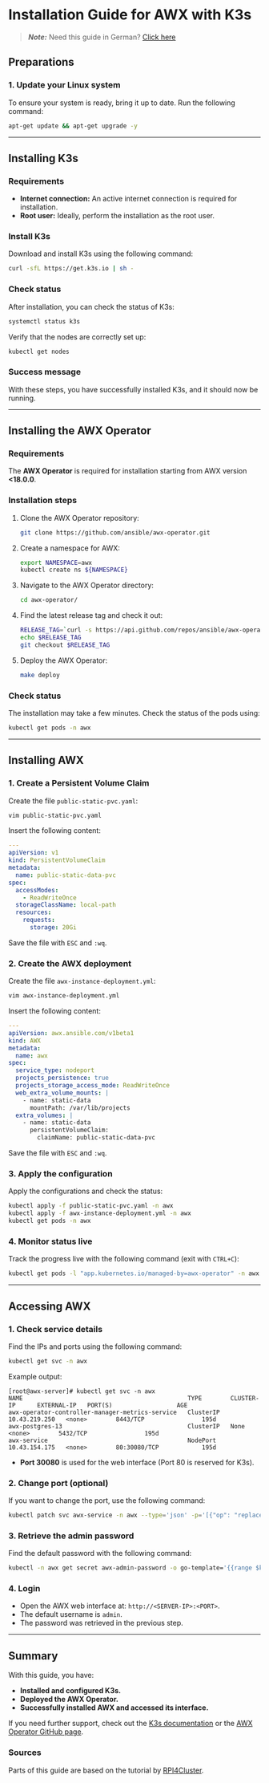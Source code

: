 
# Installation Guide for AWX with K3s

> **_Note:_** Need this guide in German? [Click here](README-de.md)

## Preparations

### 1. Update your Linux system
To ensure your system is ready, bring it up to date. Run the following command:

```bash
apt-get update && apt-get upgrade -y
```

---

## Installing K3s

### Requirements
- **Internet connection:** An active internet connection is required for installation.
- **Root user:** Ideally, perform the installation as the root user.

### Install K3s
Download and install K3s using the following command:

```bash
curl -sfL https://get.k3s.io | sh -
```

### Check status
After installation, you can check the status of K3s:

```bash
systemctl status k3s
```

Verify that the nodes are correctly set up:

```bash
kubectl get nodes
```

### Success message
With these steps, you have successfully installed K3s, and it should now be running.

---

## Installing the AWX Operator

### Requirements
The **AWX Operator** is required for installation starting from AWX version **<18.0.0**.

### Installation steps
1. Clone the AWX Operator repository:
   ```bash
   git clone https://github.com/ansible/awx-operator.git
   ```

2. Create a namespace for AWX:
   ```bash
   export NAMESPACE=awx
   kubectl create ns ${NAMESPACE}
   ```

3. Navigate to the AWX Operator directory:
   ```bash
   cd awx-operator/
   ```

4. Find the latest release tag and check it out:
   ```bash
   RELEASE_TAG=`curl -s https://api.github.com/repos/ansible/awx-operator/releases/latest | grep tag_name | cut -d '"' -f 4`
   echo $RELEASE_TAG
   git checkout $RELEASE_TAG
   ```

5. Deploy the AWX Operator:
   ```bash
   make deploy
   ```

### Check status
The installation may take a few minutes. Check the status of the pods using:

```bash
kubectl get pods -n awx
```

---

## Installing AWX

### 1. Create a Persistent Volume Claim
Create the file `public-static-pvc.yaml`:

```bash
vim public-static-pvc.yaml
```

Insert the following content:
```yaml
---
apiVersion: v1
kind: PersistentVolumeClaim
metadata:
  name: public-static-data-pvc
spec:
  accessModes:
    - ReadWriteOnce
  storageClassName: local-path
  resources:
    requests:
      storage: 20Gi
```

Save the file with `ESC` and `:wq`.

### 2. Create the AWX deployment
Create the file `awx-instance-deployment.yml`:

```bash
vim awx-instance-deployment.yml
```

Insert the following content:
```yaml
---
apiVersion: awx.ansible.com/v1beta1
kind: AWX
metadata:
  name: awx
spec:
  service_type: nodeport
  projects_persistence: true
  projects_storage_access_mode: ReadWriteOnce
  web_extra_volume_mounts: |
    - name: static-data
      mountPath: /var/lib/projects
  extra_volumes: |
    - name: static-data
      persistentVolumeClaim:
        claimName: public-static-data-pvc
```

Save the file with `ESC` and `:wq`.

### 3. Apply the configuration
Apply the configurations and check the status:

```bash
kubectl apply -f public-static-pvc.yaml -n awx
kubectl apply -f awx-instance-deployment.yml -n awx
kubectl get pods -n awx
```

### 4. Monitor status live
Track the progress live with the following command (exit with `CTRL+C`):

```bash
kubectl get pods -l "app.kubernetes.io/managed-by=awx-operator" -n awx -w
```

---

## Accessing AWX

### 1. Check service details
Find the IPs and ports using the following command:

```bash
kubectl get svc -n awx
```

Example output:
```plaintext
[root@awx-server]# kubectl get svc -n awx
NAME                                              TYPE        CLUSTER-IP      EXTERNAL-IP   PORT(S)                  AGE
awx-operator-controller-manager-metrics-service   ClusterIP   10.43.219.250   <none>        8443/TCP                195d
awx-postgres-13                                   ClusterIP   None            <none>        5432/TCP                195d
awx-service                                       NodePort    10.43.154.175   <none>        80:30080/TCP            195d 
```

- **Port 30080** is used for the web interface (Port 80 is reserved for K3s).

### 2. Change port (optional)
If you want to change the port, use the following command:

```bash
kubectl patch svc awx-service -n awx --type='json' -p='[{"op": "replace", "path": "/spec/ports/0/nodePort", "value": 30080}]'
```

### 3. Retrieve the admin password
Find the default password with the following command:

```bash
kubectl -n awx get secret awx-admin-password -o go-template='{{range $k,$v := .data}}{{printf "%s: " $k}}{{if not $v}}{{$v}}{{else}}{{$v | base64decode}}{{end}}{{"\n"}}{{end}}'
```

### 4. Login
- Open the AWX web interface at: `http://<SERVER-IP>:<PORT>`.
- The default username is `admin`.
- The password was retrieved in the previous step.

---

## Summary
With this guide, you have:
- **Installed and configured K3s.**
- **Deployed the AWX Operator.**
- **Successfully installed AWX and accessed its interface.**

If you need further support, check out the [K3s documentation](https://k3s.io) or the [AWX Operator GitHub page](https://github.com/ansible/awx-operator).

### Sources
Parts of this guide are based on the tutorial by [RPI4Cluster](https://rpi4cluster.com/awx-install/).
